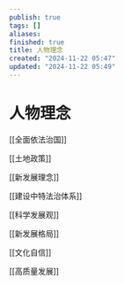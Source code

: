 ```yaml
---
publish: true
tags: []
aliases: 
finished: true
title: 人物理念
created: "2024-11-22 05:47"
updated: "2024-11-22 05:49"
---
```

# 人物理念

[[全面依法治国]]

[[土地政策]]

[[新发展理念]]

[[建设中特法治体系]]

[[科学发展观]]

[[新发展格局]]

[[文化自信]]

[[高质量发展]]